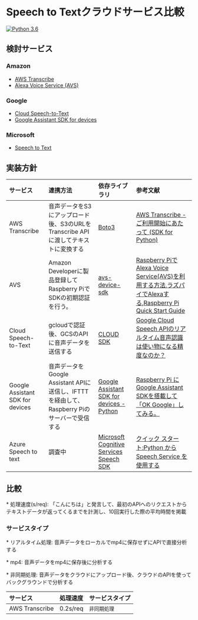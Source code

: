 Speech to Textクラウドサービス比較
===============================

[![Python 3.6](https://img.shields.io/badge/python-3.6-blue.svg)](https://www.python.org/downloads/release/python-360/)

## 検討サービス
### Amazon
+ [AWS Transcribe](https://aws.amazon.com/jp/transcribe/)
+ [Alexa Voice Service (AVS)](https://github.com/alexa/avs-device-sdk/wiki/Raspberry-Pi-Quick-Start-Guide-with-Script)

### Google
+ [Cloud Speech-to-Text](https://cloud.google.com/speech-to-text/?hl=ja)
+ [Google Assistant SDK for devices](https://developers.google.com/assistant/sdk/)

### Microsoft
+ [Speech to Text](https://azure.microsoft.com/ja-jp/services/cognitive-services/speech-to-text/)

## 実装方針

|サービス|連携方法|依存ライブラリ|参考文献|
|:--|:--|:--|:--|
|AWS Transcribe|音声データをS3にアップロード後、S3のURLをTranscribe APIに渡してテキストに変換する|[Boto3](https://boto3.amazonaws.com/v1/documentation/api/latest/index.html)|[AWS Transcribe - ご利用開始にあたって (SDK for Python)](https://docs.aws.amazon.com/ja_jp/transcribe/latest/dg/getting-started-python.html)|
|AVS|Amazon Developerに製品登録してRaspberry PiでSDKの初期認証を行う。|[avs-device-sdk](https://github.com/alexa/avs-device-sdk)|[Raspberry PiでAlexa Voice Service(AVS)を利用する方法](https://qiita.com/zono_0/items/2c485b4176d349964876),[ラズパイでAlexaする](http://engetu21.hatenablog.com/entry/2018/08/20/230741),[Raspberry Pi Quick Start Guide](https://github.com/alexa/avs-device-sdk/wiki/Raspberry-Pi-Quick-Start-Guide)|
|Cloud Speech-to-Text|gcloudで認証後、GCSのAPIに音声データを送信する|[CLOUD SDK](https://cloud.google.com/sdk/?hl=ja)|[Google Cloud Speech APIのリアルタイム音声認識は使い物になる精度なのか？](https://qiita.com/hamham/items/9b553d0759a2319ea211)|
|Google Assistant SDK for devices|音声データをGoogle Assistant APIに送信し、IFTTTを経由して、Raspberry Piのサーバーで受信する|[Google Assistant SDK for devices - Python](https://github.com/googlesamples/assistant-sdk-python)|[Raspberry Pi にGoogle Assistant SDKを搭載して「OK Google」してみる。](https://qiita.com/PonDad/items/52eaa93338496b06cb1a)|
|Azure Speech to text|調査中|[Microsoft Cognitive Services Speech SDK](https://github.com/Azure-Samples/cognitive-services-speech-sdk)|[クイック スタート:Python から Speech Service を使用する](https://docs.microsoft.com/ja-jp/azure/cognitive-services/speech-service/quickstart-python)|

## 比較

\* 処理速度(s/req): 「こんにちは」と発言して、最初のAPIへのリクエストからテキストデータが返ってくるまでを計測し、10回実行した際の平均時間を掲載

### サービスタイプ

\* リアルタイム処理: 音声データをローカルでmp4に保存せずにAPIで直接分析する

\* mp4: 音声データをmp4に保存後に分析する

\* 非同期処理: 音声データをクラウドにアップロード後、クラウドのAPIを使ってバックグラウンドで分析する

|サービス|処理速度|サービスタイプ|
|:--|:--|:--|
|AWS Transcribe|0.2s/req|`非同期処理`|
